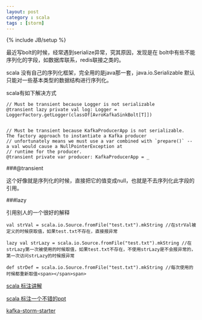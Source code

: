 ```yaml
---
layout: post
category : scala 
tags : [storm]
---
```

{% include JB/setup %}

最近写bolt的时候，经常遇到serialize异常，究其原因，发现是在 bolt中有些不能序列化的字段，如数据库联系，redis联接之类的。

scala 没有自己的序列化框架，完全用的是java那一套，java.io.Serializable 默认只能对一些基本类型的数据结构进行序列化。

scala有如下解决方式


    // Must be transient because Logger is not serializable
    @transient lazy private val log: Logger = LoggerFactory.getLogger(classOf[AvroKafkaSinkBolt[T]])


    // Must be transient because KafkaProducerApp is not serializable.  The factory approach to instantiate a Kafka producer
    // unfortunately means we must use a var combined with `prepare()` -- a val would cause a NullPointerException at
    // runtime for the producer.
    @transient private var producer: KafkaProducerApp = _

###@transient

这个好像就是序列化的时候，直接把它的值变成null，也就是不去序列化此字段的引用。

###lazy

引用别人的一个很好的解释

    val strVal = scala.io.Source.fromFile("test.txt").mkString //在strVal被定义的时候获取值，如果test.txt不存在，直接报异常
     
    lazy val strLazy = scala.io.Source.fromFile("test.txt").mkString //在strLazy第一次被使用的时候取值，如果test.txt不存在，不使用strLazy是不会报异常的，第一次访问strLazy的时候报异常 
     
    def strDef = scala.io.Source.fromFile("test.txt").mkString //每次使用的时候都重新取值<span></span>span>


[scala 标注讲解](http://www.artima.com/pins1ed/annotations.html 'http://www.artima.com/pins1ed/annotations.html')


[scala 标注一个不错的ppt](http://www.slideshare.net/knoldus/annotations-14963496 'http://www.slideshare.net/knoldus/annotations-14963496')

[kafka-storm-starter](https://github.com/miguno/kafka-storm-starter/tree/develop/src/main/scala/com/miguno/kafkastorm 'https://github.com/miguno/kafka-storm-starter/tree/develop/src/main/scala/com/miguno/kafkastorm')
